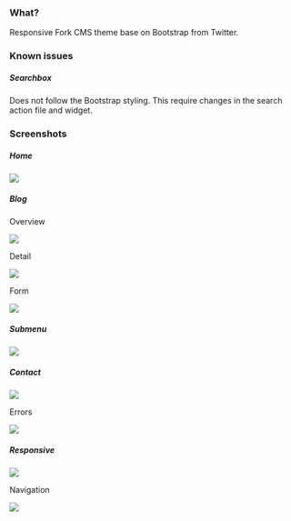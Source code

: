 ### What?

Responsive Fork CMS theme base on Bootstrap from Twitter.

### Known issues

##### Searchbox

Does not follow the Bootstrap styling. This require changes in the search action file and widget.


### Screenshots

##### Home

![](https://github.com/freshface/Bootstrap-theme/raw/master/screenshots/home.png)

##### Blog

Overview

![](https://github.com/freshface/Bootstrap-theme/raw/master/screenshots/blog.png)

Detail

![](https://github.com/freshface/Bootstrap-theme/raw/master/screenshots/blog-detail.png)

Form

![](https://github.com/freshface/Bootstrap-theme/raw/master/screenshots/blog-detail-form.png)


##### Submenu

![](https://github.com/freshface/Bootstrap-theme/raw/master/screenshots/submenu.png)


##### Contact

![](https://github.com/freshface/Bootstrap-theme/raw/master/screenshots/contact.png)

Errors

![](https://github.com/freshface/Bootstrap-theme/raw/master/screenshots/errors.png)

##### Responsive

![](https://github.com/freshface/Bootstrap-theme/raw/master/screenshots/home-responsive.png)

Navigation

![](https://github.com/freshface/Bootstrap-theme/raw/master/screenshots/responsive-navigation.png)